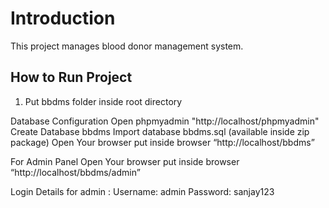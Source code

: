 # Introduction 
 This project manages blood donor management system.

## How to Run Project
1. Put bbdms folder inside root directory

Database Configuration
Open phpmyadmin "http://localhost/phpmyadmin"
Create Database bbdms
Import database bbdms.sql (available inside zip package)
Open Your browser put inside browser “http://localhost/bbdms”

For Admin Panel
Open Your browser put inside browser “http://localhost/bbdms/admin”

Login Details for admin :
Username: admin
Password: sanjay123